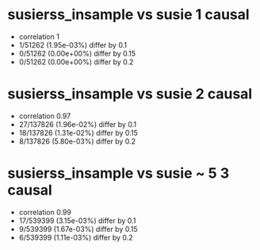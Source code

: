 # susierss_insample vs susie  1 causal

- correlation 1
- 1/51262 (1.95e-03%) differ by 0.1
- 0/51262 (0.00e+00%) differ by 0.15
- 0/51262 (0.00e+00%) differ by 0.2


# susierss_insample vs susie  2 causal

- correlation 0.97
- 27/137826 (1.96e-02%) differ by 0.1
- 18/137826 (1.31e-02%) differ by 0.15
- 8/137826 (5.80e-03%) differ by 0.2


# susierss_insample vs susie  ~ 5 3 causal

- correlation 0.99
- 17/539399 (3.15e-03%) differ by 0.1
- 9/539399 (1.67e-03%) differ by 0.15
- 6/539399 (1.11e-03%) differ by 0.2


